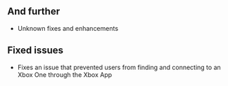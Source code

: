## And further
- Unknown fixes and enhancements

## Fixed issues
- Fixes an issue that prevented users from finding and connecting to an Xbox One through the Xbox App